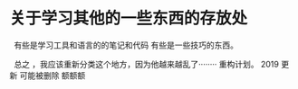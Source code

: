 # 关于学习其他的一些东西的存放处
 
有些是学习工具和语言的的笔记和代码
有些是一些技巧的东西。

 
总之 ，我应该重新分类这个地方，因为他越来越乱了········
重构计划。
2019 更新
可能被删除
额额额
